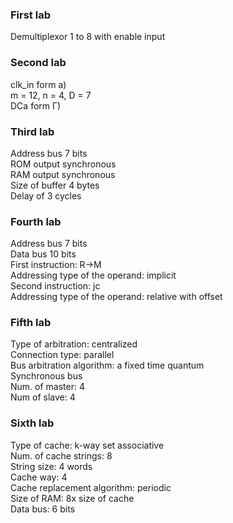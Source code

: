 ### First lab

Demultiplexor 1 to 8 with enable input

### Second lab

clk_in form a) <br>
m = 12, n = 4, D = 7 <br>
DCa form Г) <br>

### Third lab

Address bus 7 bits <br>
ROM output synchronous <br>
RAM output synchronous <br>
Size of buffer 4 bytes <br>
Delay of 3 cycles <br>

### Fourth lab

Address bus 7 bits <br>
Data bus 10 bits <br>
First instruction: R->M <br>
Addressing type of the operand: implicit <br>
Second instruction: jc <br>
Addressing type of the operand: relative with offset <br>

### Fifth lab

Type of arbitration: centralized <br>
Connection type: parallel <br>
Bus arbitration algorithm: a fixed time quantum <br>
Synchronous bus <br>
Num. of master: 4 <br>
Num of slave: 4 <br>

### Sixth lab

Type of cache: k-way set associative <br>
Num. of cache strings: 8 <br>
String size: 4 words <br>
Cache way: 4 <br>
Cache replacement algorithm: periodic <br>
Size of RAM: 8x size of cache <br>
Data bus: 6 bits <br>
